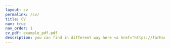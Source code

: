 ```yaml
---
layout: cv
permalink: /cv/
title: CV
nav: true
nav_order: 1
cv_pdf: example_pdf.pdf
description: you can find in different way here <a href="https://farhadinia0.gitlab.io/">Résumé</a>
---
```

